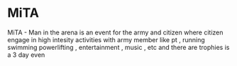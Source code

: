 # MiTA
MiTA - Man in the arena is an event for the army and citizen where citizen engage in high intesity activities with army member like pt , running swimming powerlifting , entertainment , music , etc  and there are trophies is a 3 day even 

